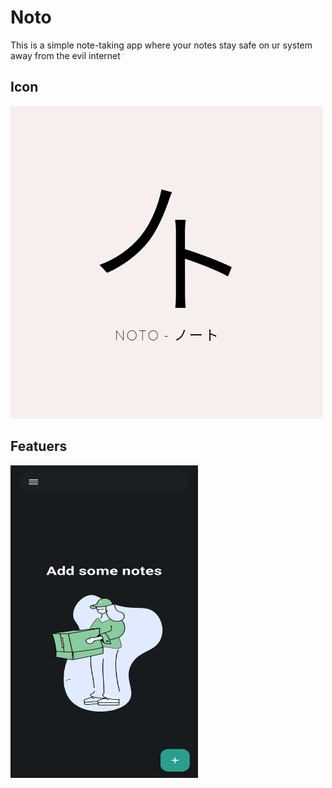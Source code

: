 # Noto

This is a simple note-taking app where your notes stay safe on ur system away from the evil internet



## Icon

![Couldn't load image](assets/icon/icon.png?raw=true "Title")

## Featuers
<img src="https://github.com/Taggu1/Noto/blob/main/screenShots/screenshot2.jpg" width="300" height="500">
